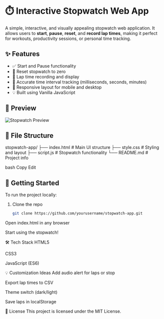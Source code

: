 # ⏱️ Interactive Stopwatch Web App

A simple, interactive, and visually appealing stopwatch web application. It allows users to **start**, **pause**, **reset**, and **record lap times**, making it perfect for workouts, productivity sessions, or personal time tracking.

## ✨ Features

- ✅ Start and Pause functionality
- 🔄 Reset stopwatch to zero
- 🏁 Lap time recording and display
- 🎯 Accurate time interval tracking (milliseconds, seconds, minutes)
- 📱 Responsive layout for mobile and desktop
- 💡 Built using Vanilla JavaScript

## 📸 Preview

![Stopwatch Preview](preview.png) <!-- Add screenshot here -->

## 📂 File Structure

stopwatch-app/
├── index.html # Main UI structure
├── style.css # Styling and layout
├── script.js # Stopwatch functionality
└── README.md # Project info

bash
Copy
Edit

## 🚀 Getting Started

To run the project locally:

1. Clone the repo  
   ```bash
   git clone https://github.com/yourusername/stopwatch-app.git
Open index.html in any browser

Start using the stopwatch!

🛠️ Tech Stack
HTML5

CSS3

JavaScript (ES6)

💡 Customization Ideas
Add audio alert for laps or stop

Export lap times to CSV

Theme switch (dark/light)

Save laps in localStorage

📄 License
This project is licensed under the MIT License.
